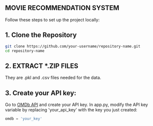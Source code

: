 ## MOVIE RECOMMENDATION SYSTEM
Follow these steps to set up the project locally:

## 1. Clone the Repository

```bash
git clone https://github.com/your-username/repository-name.git
cd repository-name
```

## 2. EXTRACT *.ZIP FILES
They are .pkl and .csv files needed for the data.

## 3. Create your API key:

Go to [OMDb API](https://www.omdbapi.com/apikey.aspx) and create your API key.
In app.py, modify the API key variable by replacing 'your_api_key' with the key you just created:

```python
omdb = 'your_key'
```
